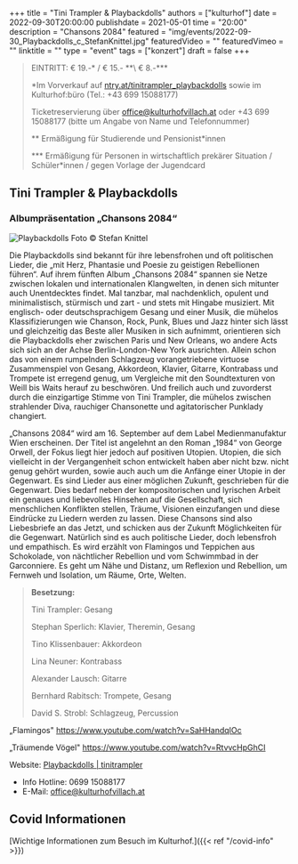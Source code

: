+++
title = "Tini Trampler & Playbackdolls"
authors = ["kulturhof"]
date = 2022-09-30T20:00:00
publishdate = 2021-05-01
time = "20:00"
description = "Chansons 2084"
featured = "img/events/2022-09-30_Playbackdolls_c_StefanKnittel.jpg"
featuredVideo = ""
featuredVimeo = ""
linktitle = ""
type = "event"
tags = ["konzert"]
draft = false
+++

>
> EINTRITT: € 19.-\* / € 15.- *\*\ € 8.-\*\*\*
>
> \*Im Vorverkauf auf [ntry.at/tinitrampler_playbackdolls](https://ntry.at/tinitrampler_playbackdolls) sowie im Kulturhof:büro (Tel.: +43 699 15088177)
>
>Ticketreservierung über office@kulturhofvillach.at oder +43 699 15088177 (bitte um Angabe von Name und Telefonnummer) 
> 
> \*\* Ermäßigung für Studierende und Pensionist\*innen
>
> \*\*\* Ermäßigung für Personen in wirtschaftlich prekärer Situation / Schüler\*innen / gegen Vorlage der Jugendcard
>


## Tini Trampler & Playbackdolls

### Albumpräsentation „Chansons 2084“

![Playbackdolls](/img/events/2022-09-30_Playbackdolls_c_StefanKnittel.jpg)
Foto © Stefan Knittel

Die Playbackdolls sind bekannt für ihre lebensfrohen und oft politischen Lieder,
die „mit Herz, Phantasie und Poesie zu geistigen Rebellionen führen“.
Auf ihrem fünften Album „Chansons 2084“ spannen sie Netze zwischen lokalen
und internationalen Klangwelten, in denen sich mitunter auch Unentdecktes findet.
Mal tanzbar, mal nachdenklich, opulent und minimalistisch, stürmisch und zart -
und stets mit Hingabe musiziert.
Mit englisch- oder deutschsprachigem Gesang und einer Musik, die mühelos
Klassifizierungen wie Chanson, Rock, Punk, Blues und Jazz hinter sich lässt und
gleichzeitig das Beste aller Musiken in sich aufnimmt, orientieren sich die
Playbackdolls eher zwischen Paris und New Orleans, wo andere Acts sich sich an
der Achse Berlin-London-New York ausrichten. Allein schon das von einem
rumpelnden Schlagzeug vorangetriebene virtuose Zusammenspiel von Gesang,
Akkordeon, Klavier, Gitarre, Kontrabass und Trompete ist erregend genug, um
Vergleiche mit den Soundtexturen von Weill bis Waits herauf zu beschwören. Und
freilich auch und zuvorderst durch die einzigartige Stimme von Tini Trampler, die
mühelos zwischen strahlender Diva, rauchiger Chansonette und agitatorischer
Punklady changiert.

„Chansons 2084“ wird am 16. September auf dem Label Medienmanufaktur Wien
erscheinen.
Der Titel ist angelehnt an den Roman „1984“ von George Orwell, der Fokus liegt
hier jedoch auf positiven Utopien. Utopien, die sich vielleicht in der Vergangenheit
schon entwickelt haben aber nicht bzw. nicht genug gehört wurden, sowie auch
auch um die Anfänge einer Utopie in der Gegenwart.
Es sind Lieder aus einer möglichen Zukunft, geschrieben für die Gegenwart. Dies
bedarf neben der kompositorischen und lyrischen Arbeit ein genaues und
liebevolles Hinsehen auf die Gesellschaft, sich menschlichen Konflikten stellen,
Träume, Visionen einzufangen und diese Eindrücke zu Liedern werden zu lassen.
Diese Chansons sind also Liebesbriefe an das Jetzt, und schicken aus der
Zukunft Möglichkeiten für die Gegenwart. Natürlich sind es auch politische Lieder,
doch lebensfroh und empathisch.
Es wird erzählt von Flamingos und Teppichen aus Schokolade, von nächtlicher
Rebellion und vom Schwimmbad in der Garconniere. Es geht um Nähe und
Distanz, um Reflexion und Rebellion, um Fernweh und Isolation, um Räume, Orte,
Welten.

>**Besetzung:**
>
>Tini Trampler: Gesang
>
>Stephan Sperlich: Klavier, Theremin, Gesang
>
>Tino Klissenbauer: Akkordeon
>
>Lina Neuner: Kontrabass
>
>Alexander Lausch: Gitarre
>
>Bernhard Rabitsch: Trompete, Gesang
>
>David S. Strobl: Schlagzeug, Percussion


„Flamingos" 
https://www.youtube.com/watch?v=SaHHandqIOc

„Träumende Vögel"
https://www.youtube.com/watch?v=RtvvcHpGhCI

Website: [Playbackdolls | tinitrampler](https://www.tinitrampler.com/playbackdolls)


- Info Hotline: 0699 15088177 
- E-Mail: office@kulturhofvillach.at

## Covid Informationen

[Wichtige Informationen zum Besuch im Kulturhof.]({{< ref "/covid-info" >}})
